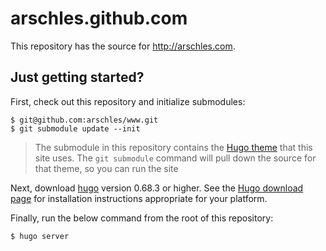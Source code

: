 # arschles.github.com

This repository has the source for http://arschles.com. 

## Just getting started?

First, check out this repository and initialize submodules:

```console
$ git@github.com:arschles/www.git
$ git submodule update --init
```

>The submodule in this repository contains the [Hugo theme](https://themes.gohugo.io/) that this site uses. The `git submodule` command will pull down the source for that theme, so you can run the site

Next, download [hugo](https://gohugo.io) version 0.68.3 or higher. See the [Hugo download page](https://gohugo.io/getting-started/installing) for installation instructions appropriate for your platform.

Finally, run the below command from the root of this repository:

```console
$ hugo server
```